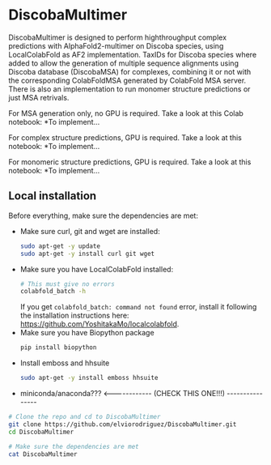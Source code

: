 # DiscobaMultimer
DiscobaMultimer is designed to perform highthroughput complex predictions with AlphaFold2-multimer on Discoba species, using LocalColabFold as AF2 implementation. TaxIDs for Discoba species where added to allow the generation of multiple sequence alignments using Discoba database (DiscobaMSA) for complexes, combining it or not with the corresponding ColabFoldMSA generated by ColabFold MSA server. There is also an implementation to run monomer structure predictions or just MSA retrivals.

For MSA generation only, no GPU is required. Take a look at this Colab notebook:
*To implement...

For complex structure predictions, GPU is required. Take a look at this notebook:
*To implement...

For monomeric structure predictions, GPU is required. Take a look at this notebook:
*To implement...

## Local installation
Before everything, make sure the dependencies are met:
  - Make sure curl, git and wget are installed:
    ```bash
    sudo apt-get -y update
    sudo apt-get -y install curl git wget
    ```
  - Make sure you have LocalColabFold installed:
    ```bash
    # This must give no errors
    colabfold_batch -h
    ```
    If you get `colabfold_batch: command not found` error, install it following the installation instructions here: https://github.com/YoshitakaMo/localcolabfold.
  - Make sure you have Biopython package
    ```bash
    pip install biopython    
    ```
  - Install emboss and hhsuite
    ```bash
    sudo apt-get -y install emboss hhsuite
    ```
  - miniconda/anaconda??? <------------ (CHECK THIS ONE!!!) ----------------

```bash
# Clone the repo and cd to DiscobaMultimer
git clone https://github.com/elviorodriguez/DiscobaMultimer.git
cd DiscobaMultimer
```

```bash
# Make sure the dependencies are met
cat DiscobaMultimer
```
